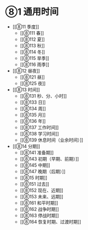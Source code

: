 # ⑧1 通用时间

- [[⑧11 季度]]
	- [[⑧111 春]]
	- [[⑧112 夏]]
	- [[⑧113 秋]]
	- [[⑧114 冬]]
	- [[⑧115 旱季]]
	- [[⑧116 雨季]]
- [[⑧12 昼夜]]
	- [[⑧121 昼]]
	- [[⑧125 夜]]
- [[⑧13 时间]]
	- [[⑧131 秒、分、小时]]
	- [[⑧133 日]]
	- [[⑧134 周]]
	- [[⑧135 月]]
	- [[⑧136 年]]
	- [[⑧137 工作时间]]
	- [[⑧138 学习时间]]
	- [[⑧139 休息时间（业余时间）]]
- [[⑧14 分期]]
	- [[⑧141 准备期]]
	- [[⑧143 初期（早期、前期）]]
	- [[⑧145 中期]]
	- [[⑧147 晚期（后期）]]
	- [[⑧15 时期]]
	- [[⑧151 过去]]
	- [[⑧152 现在、近期]]
	- [[⑧153 未来、远期]]
	- [[⑧161 和平时期]]
	- [[⑧162 战争时期]]
	- [[⑧163 停战时期]]
	- [[⑧164 恢复时期、过渡时期]]
